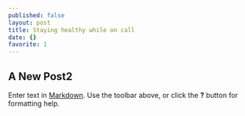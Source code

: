 ```yaml
---
published: false
layout: post
title: Staying healthy while on call
date: {}
favorite: 1
---
```


## A New Post2

Enter text in [Markdown](http://daringfireball.net/projects/markdown/). Use the toolbar above, or click the **?** button for formatting help.

